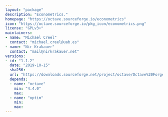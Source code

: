 ```yaml
---
layout: "package"
description: "Econometrics."
homepage: "https://octave.sourceforge.io/econometrics"
icon: "https://octave.sourceforge.io/pkg_icon/econometrics.png"
license: "GPLv3+"
maintainers:
- name: "Michael Creel"
  contact: "michael.creel@uab.es"
- name: "Nir Krakauer"
  contact: "mail@nirkrakauer.net"
versions:
- id: "1.1.2"
  date: "2019-10-15"
  sha256:
  url: "https://downloads.sourceforge.net/project/octave/Octave%20Forge%20Packages/Individual%20Package%20Releases/econometrics-1.1.2.tar.gz"
  depends:
  - name: "octave"
    min: "4.4.0"
    max:
  - name: "optim"
    min:
    max:
---
```

